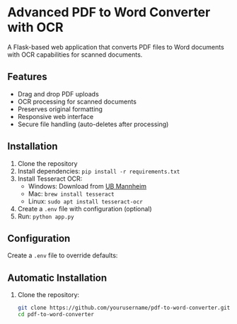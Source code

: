 # Advanced PDF to Word Converter with OCR

A Flask-based web application that converts PDF files to Word documents with OCR capabilities for scanned documents.

## Features
- Drag and drop PDF uploads
- OCR processing for scanned documents
- Preserves original formatting
- Responsive web interface
- Secure file handling (auto-deletes after processing)

## Installation
1. Clone the repository
2. Install dependencies: `pip install -r requirements.txt`
3. Install Tesseract OCR:
   - Windows: Download from [UB Mannheim](https://github.com/UB-Mannheim/tesseract/wiki)
   - Mac: `brew install tesseract`
   - Linux: `sudo apt install tesseract-ocr`
4. Create a `.env` file with configuration (optional)
5. Run: `python app.py`

## Configuration
Create a `.env` file to override defaults:
## Automatic Installation

1. Clone the repository:
   ```bash
   git clone https://github.com/yourusername/pdf-to-word-converter.git
   cd pdf-to-word-converter
